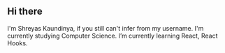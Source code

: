 ## Hi there 
I'm Shreyas Kaundinya, if you still can't infer from my username.
I'm currently studying Computer Science.
I’m currently learning React, React Hooks.

<!--
**shreyaskaundinya/shreyaskaundinya** is a ✨ _special_ ✨ repository because its `README.md` (this file) appears on your GitHub profile.

Here are some ideas to get you started:

- 🔭 I’m currently working on ...
- 🌱 I’m currently learning ...
- 👯 I’m looking to collaborate on ...
- 🤔 I’m looking for help with ...
- 💬 Ask me about ...
- 📫 How to reach me: ...
- 😄 Pronouns: ...
- ⚡ Fun fact: ...
-->
